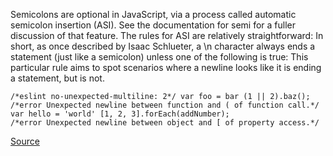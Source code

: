 Semicolons are optional in JavaScript, via a process called automatic semicolon insertion (ASI). See the documentation for semi for a fuller discussion of that feature.
The rules for ASI are relatively straightforward: In short, as once described by Isaac Schlueter, a \n character always ends a statement (just like a semicolon) unless one of the following is true:
This particular rule aims to spot scenarios where a newline looks like it is ending a statement, but is not.

```
/*eslint no-unexpected-multiline: 2*/ var foo = bar (1 || 2).baz();
/*error Unexpected newline between function and ( of function call.*/ var hello = 'world' [1, 2, 3].forEach(addNumber);
/*error Unexpected newline between object and [ of property access.*/
```

[Source](http://eslint.org/docs/rules/no-unexpected-multiline)
